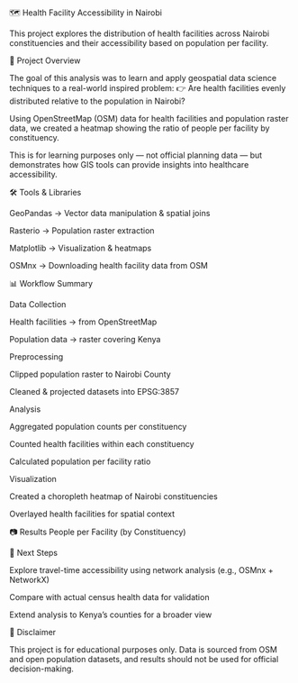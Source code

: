 🗺️ Health Facility Accessibility in Nairobi

This project explores the distribution of health facilities across Nairobi constituencies and their accessibility based on population per facility.

📖 Project Overview

The goal of this analysis was to learn and apply geospatial data science techniques to a real-world inspired problem:
👉 Are health facilities evenly distributed relative to the population in Nairobi?

Using OpenStreetMap (OSM) data for health facilities and population raster data, we created a heatmap showing the ratio of people per facility by constituency.

This is for learning purposes only — not official planning data — but demonstrates how GIS tools can provide insights into healthcare accessibility.

🛠️ Tools & Libraries

GeoPandas
 → Vector data manipulation & spatial joins

Rasterio
 → Population raster extraction

Matplotlib
 → Visualization & heatmaps

OSMnx
 → Downloading health facility data from OSM

📊 Workflow Summary

Data Collection

Health facilities → from OpenStreetMap

Population data → raster covering Kenya

Preprocessing

Clipped population raster to Nairobi County

Cleaned & projected datasets into EPSG:3857

Analysis

Aggregated population counts per constituency

Counted health facilities within each constituency

Calculated population per facility ratio

Visualization

Created a choropleth heatmap of Nairobi constituencies

Overlayed health facilities for spatial context

📷 Results
People per Facility (by Constituency)

🚀 Next Steps

Explore travel-time accessibility using network analysis (e.g., OSMnx + NetworkX)

Compare with actual census health data for validation

Extend analysis to Kenya’s counties for a broader view

📌 Disclaimer

This project is for educational purposes only. Data is sourced from OSM and open population datasets, and results should not be used for official decision-making.
